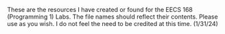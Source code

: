 These are the resources I have created or found for the EECS 168 (Programming 1) Labs. 
The file names should reflect their contents. 
Please use as you wish. I do not feel the need to be credited at this time. (1/31/24)
